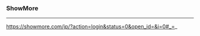 ### ShowMore
---
https://showmore.com/jp/?action=login&status=0&open_id=&i=0#_=_

```
```

```
```

```
```


